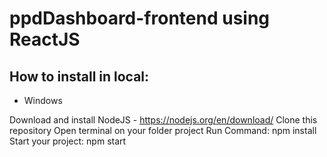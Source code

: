 # ppdDashboard-frontend using ReactJS

## How to install in local:
- Windows

Download and install NodeJS - https://nodejs.org/en/download/
Clone this repository
Open terminal on your folder project
Run Command: npm install
Start your project: npm start
